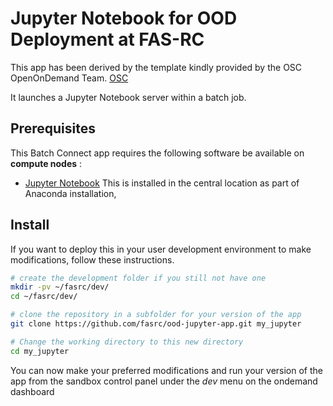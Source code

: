 # Jupyter Notebook for OOD Deployment at FAS-RC

This app has been derived by the template kindly provided by the OSC OpenOnDemand
Team. [OSC](https://github.com/OSC/bc_example_jupyter)

It launches a Jupyter Notebook server within a batch job.

## Prerequisites
This Batch Connect app requires the following software be available on **compute nodes** :

- [Jupyter Notebook](http://jupyter.readthedocs.io/en/latest/) This is installed in the central location as part of Anaconda installation,

## Install

If you want to deploy this in your user development environment to make modifications, follow these instructions. 

```sh
# create the development folder if you still not have one
mkdir -pv ~/fasrc/dev/
cd ~/fasrc/dev/

# clone the repository in a subfolder for your version of the app
git clone https://github.com/fasrc/ood-jupyter-app.git my_jupyter

# Change the working directory to this new directory
cd my_jupyter
```
You can now make your preferred modifications and run your version of the app from the sandbox control panel under the
*dev* menu on the ondemand dashboard

